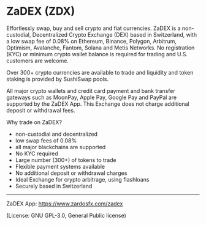 # ZaDEX (ZDX)
Effortlessly swap, buy and sell crypto and fiat currencies.
ZaDEX is a non-custodial, Decentralized Crypto Exchange (DEX) based in Switzerland, with a low swap fee of 0.08% on Ethereum, Binance, Polygon, Arbitrum, Optimism, Avalanche, Fantom, Solana and Metis Networks. No registration (KYC) or minimum crypto wallet balance is required for trading and U.S. customers are welcome.

Over 300+ crypto currencies are available to trade and liquidity and token staking is provided by SushiSwap pools.

All major crypto wallets and credit card payment and bank transfer gateways such as MoonPay, Apple Pay, Google Pay and PayPal are supported by the ZaDEX App. This Exchange does not charge additional deposit or withdrawal fees.

Why trade on ZaDEX?
- non-custodial and decentralized
- low swap fees of 0.08%
- all major blackchains are supported
- No KYC required
- Large number (300+) of tokens to trade
- Flexible payment systems available
- No additional deposit or withdrawal charges
- Ideal Exchange for crypto arbitrage, using flashloans
- Securely based in Switzerland

____
ZaDEX App: https://www.zardosfx.com/zadex

(License: GNU GPL-3.0, General Public license)
